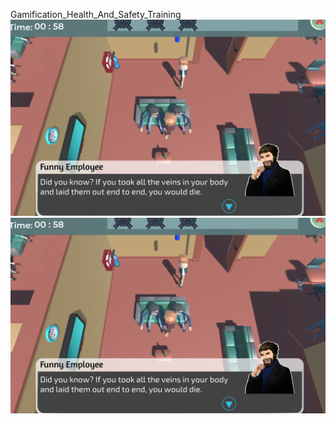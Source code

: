 Gamification_Health_And_Safety_Training
![Funny_employee](/Game_Screenshots/Funny_employee_dialog.png)
![Funny_employee](/Game_Screenshots/Funny_employee_dialog.png)
